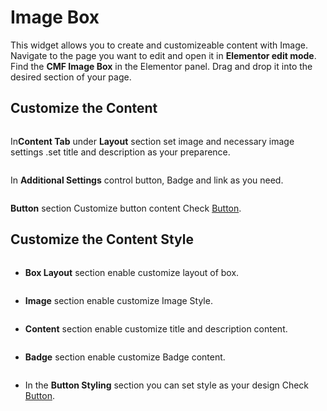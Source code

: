# Image Box

This widget allows you to create and customizeable content with Image. Navigate to the page you want to edit and open it in **Elementor edit mode**. Find the **CMF Image Box** in the Elementor panel. Drag and drop it into the desired section of your page.

## Customize the Content

  <p class="cxf--img-wrapper">
    <img src="/assets/framework/images/widgets/general-elements/image-box/image_box_1.png" alt="">
   </p>

In**Content Tab** under **Layout** section set image and necessary image settings .set title and description as your preparence.

  <p class="cxf--img-wrapper">
    <img src="/assets/framework/images/widgets/general-elements/image-box/image_box_2.png" alt="">
   </p>

In **Additional Settings** control button, Badge and link as you need.  

<p class="cxf--img-wrapper">
    <img src="/assets/framework/images/widgets/general-elements/image-box/image_box_3.png" alt="">
   </p>

**Button** section Customize button content Check [Button](/framework/Widgets/general-elements/button).

## Customize the Content Style

  <p class="cxf--img-wrapper">
    <img src="/assets/framework/images/widgets/general-elements/image-box/image_box_4.png" alt="">
   </p>

- **Box Layout** section enable customize layout of box.

<p class="cxf--img-wrapper">
    <img src="/assets/framework/images/widgets/general-elements/image-box/image_box_5.png" alt="">
   </p>

- **Image** section enable customize Image Style.

<p class="cxf--img-wrapper">
    <img src="/assets/framework/images/widgets/general-elements/image-box/image_box_6.png" alt="">
   </p>

- **Content** section enable customize title and description content.

<p class="cxf--img-wrapper">
    <img src="/assets/framework/images/widgets/general-elements/image-box/image_box_7.png" alt="">
   </p>

- **Badge** section enable customize Badge content.

<p class="cxf--img-wrapper">
    <img src="/assets/framework/images/widgets/general-elements/image-box/image_box_8.png" alt="">
   </p>

- In the **Button Styling** section you can set style as your design Check [Button](/framework/Widgets/general-elements/button).